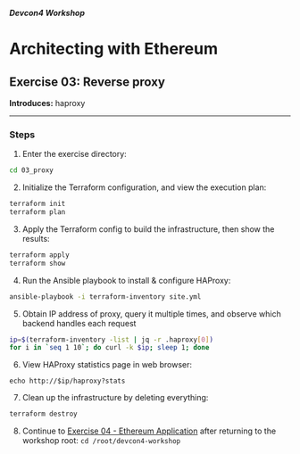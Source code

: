 ***Devcon4 Workshop***
# Architecting with Ethereum
## Exercise 03: Reverse proxy

**Introduces:** haproxy

---

### Steps

1. Enter the exercise directory:
```bash
cd 03_proxy
```
2. Initialize the Terraform configuration, and view the execution plan:
```bash
terraform init
terraform plan
```
3. Apply the Terraform config to build the infrastructure, then show the results:
```bash
terraform apply
terraform show
```
4. Run the Ansible playbook to install & configure HAProxy:
```bash
ansible-playbook -i terraform-inventory site.yml
```
5. Obtain IP address of proxy, query it multiple times, and observe which backend handles each request
```bash
ip=$(terraform-inventory -list | jq -r .haproxy[0])
for i in `seq 1 10`; do curl -k $ip; sleep 1; done    
```
6. View HAProxy statistics page in web browser:
```
echo http://$ip/haproxy?stats
```
7. Clean up the infrastructure by deleting everything:
```bash
terraform destroy
```

8. Continue to [Exercise 04 - Ethereum Application](../04_ethereum_app/README.md) after returning to the workshop root: `cd /root/devcon4-workshop`
